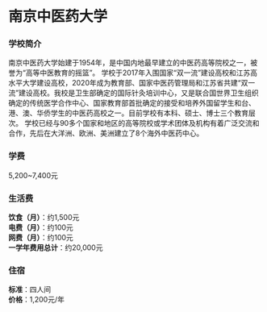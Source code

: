 # 南京中医药大学
### 学校简介
南京中医药大学始建于1954年，是中国内地最早建立的中医药高等院校之一，被誉为“高等中医教育的摇篮”。 学校于2017年入围国家“双一流”建设高校和江苏高水平大学建设高校，2020年成为教育部、国家中医药管理局和江苏省共建“双一流”建设高校。我校是卫生部确定的国际针灸培训中心，又是联合国世界卫生组织确定的传统医学合作中心、国家教育部首批确定的接受和培养外国留学生和台、港、澳、华侨学生的中医药高校之一。目前学校有本科、硕士、博士三个教育层次。 学校已经与90多个国家和地区的高等院校或学术团体及机构有着广泛交流和合作，先后在大洋洲、欧洲、美洲建立了8个海外中医药中心。

### 学费
5,200~7,400元

### 生活费
**饮食（月）**：约1,500元  
**电费（月）**：约100元  
**网费（月）**：约100元  
**一学年费用总计**：约20,000元  

### 住宿
**标准**：四人间  
**价格**：1,200元/年  

